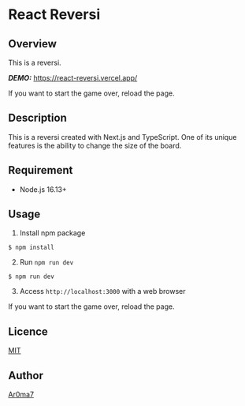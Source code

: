 # React Reversi

## Overview
This is a reversi.

***DEMO:***
https://react-reversi.vercel.app/

If you want to start the game over, reload the page.

## Description
This is a reversi created with Next.js and TypeScript.
One of its unique features is the ability to change the size of the board.

## Requirement
- Node.js 16.13+

## Usage

1. Install npm package
  ```
  $ npm install
  ```
2. Run `npm run dev`
  ```
  $ npm run dev
  ```
3. Access `http://localhost:3000` with a web browser

If you want to start the game over, reload the page.

## Licence

[MIT](./LICENSE)

## Author

[Ar0ma7](https://github.com/Ar0ma7)